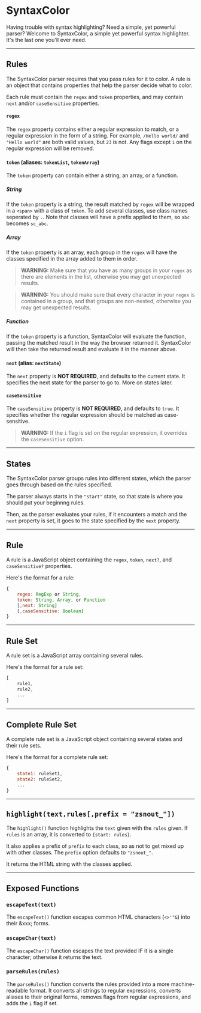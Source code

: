# SyntaxColor
Having trouble with syntax highlighting? Need a simple, yet powerful parser? Welcome to SyntaxColor, a simple yet powerful syntax highlighter. It's the last one you'll ever need.

---

## Rules

The SyntaxColor parser requires that you pass rules for it to color. A rule is an object that contains properties that help the parser decide what to color.

Each rule must contain the `regex` and `token` properties, and may contain `next` and/or `caseSensitive` properties.

#### `regex`
The `regex` property contains either a regular expression to match, or a regular expression in the form of a string.
For example, `/Hello world/` and `"Hello world"` are both valid values, but `23` is not.
Any flags except `i` on the regular expression will be removed.

#### `token` (aliases: `tokenList`, `tokenArray`)
The `token` property can contain either a string, an array, or a function.

##### String
If the `token` property is a string, the result matched by `regex` will be wrapped in a `<span>` with a class of `token`.
To add several classes, use class names seperated by `.`. Note that classes will have a prefix applied to them, so `abc` becomes `sc_abc`.

##### Array
If the `token` property is an array, each group in the `regex` will have the classes specified in the array added to them in order.

> **WARNING:** Make sure that you have as many groups in your `regex` as there are elements in the list, otherwise you may get unexpected results.

> **WARNING:** You should make sure that every character in your `regex` is contained in a group, and that groups are non-nested, otherwise you may get unexpected results.

##### Function
If the `token` property is a function, SyntaxColor will evaluate the function, passing the matched result in the way the browser returned it.
SyntaxColor will then take the returned result and evaluate it in the manner above.

#### `next` (alias: `nextState`)
The `next` property is **NOT REQUIRED**, and defaults to the current state.
It specifies the next state for the parser to go to. More on states later.

#### `caseSensitive`
The `caseSensitive` property is **NOT REQUIRED**, and defaults to `true`.
It specifies whether the regular expression should be matched as case-sensitive.

> **WARNING:** If the `i` flag is set on the regular expression, it overrides the `caseSensitive` option.

---

## States

The SyntaxColor parser groups rules into different states, which the parser goes through based on the rules specified.

The parser always starts in the `"start"` state, so that state is where you should put your beginnng rules.

Then, as the parser evaluates your rules, if it encounters a match and the `next` property is set, it goes to the state specified by the `next` property.

---

## Rule

A rule is a JavaScript object containing the `regex`, `token`, `next?`, and `caseSensitive?` properties.

Here's the format for a rule:
``` javascript
{
    regex: RegExp or String,
    token: String, Array, or Function
    [,next: String]
    [,caseSensitive: Boolean]
}
```

---

## Rule Set

A rule set is a JavaScript array containing several rules.

Here's the format for a rule set:
``` javascript
[
    rule1,
    rule2,
    ...
]
```

---

## Complete Rule Set

A complete rule set is a JavaScript object containing several states and their rule sets.

Here's the format for a complete rule set:
``` javascript
{
    state1: ruleSet1,
    state2: ruleSet2,
    ...
}
```

---

## `highlight(text,rules[,prefix = "zsnout_"])`

The `highlight()` function highlights the `text` given with the `rules` given. If `rules` is an array, it is converted to `{start: rules}`.

It also applies a prefix of `prefix` to each class, so as not to get mixed up with other classes. The `prefix` option defaults to `"zsnout_"`.

It returns the HTML string with the classes applied.

---

## Exposed Functions

### `escapeText(text)`
The `escapeText()` function escapes common HTML characters (`<>'"&`) into their &xxx; forms.

### `escapeChar(text)`
The `escapeChar()` function escapes the text provided IF it is a single character; otherwise it returns the text.

### `parseRules(rules)`
The `parseRules()` function converts the rules provided into a more machine-readable format. It converts all strings to regular expressions, converts aliases to their original forms, removes flags from regular expressions, and adds the `i` flag if set.
